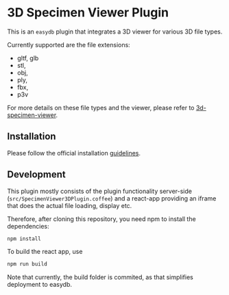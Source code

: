 # 3D Specimen Viewer Plugin

This is an `easydb` plugin that integrates a 3D viewer for various 3D file types.

Currently supported are the file extensions:

- gltf, glb
- stl,
- obj,
- ply,
- fbx,
- p3v

For more details on these file types and the viewer, please refer to [3d-specimen-viewer](https://gitlab.ethz.ch/betim/3d-specimen-viewer).

## Installation

Please follow the official installation [guidelines](https://docs.easydb.de/en/sysadmin/configuration/easydb-server.yml/plugins/).

## Development

This plugin mostly consists of the plugin functionality server-side (`src/SpecimenViewer3DPlugin.coffee`) and a react-app providing an iframe that does the actual file loading, display etc.

Therefore, after cloning this repository, you need npm to install the dependencies:

```bash
npm install
```

To build the react app, use

```bash
npm run build
```

Note that currently, the build folder is commited, as that simplifies deployment to easydb.
